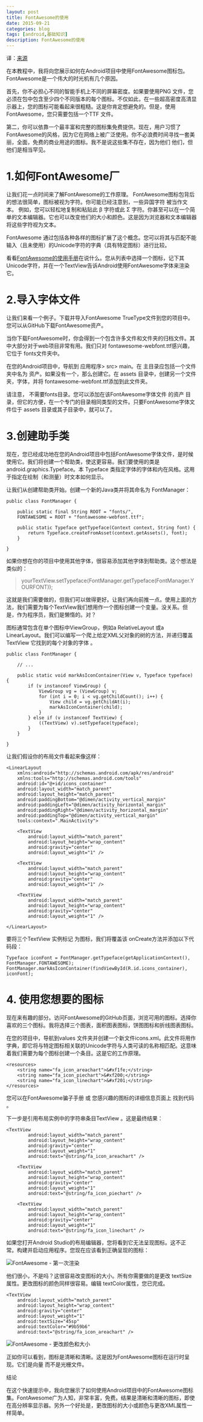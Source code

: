```yaml
---
layout: post
title: FontAwesome的使用
date: 2015-09-21
categories: blog
tags: [android,基础知识]
description: FontAwesome的使用
---
```


译：[来源](https://code.tutsplus.com/tutorials/how-to-use-fontawesome-in-an-android-app--cms-24167)

在本教程中，我将向您展示如何在Android项目中使用FontAwesome图标包。FontAwesome是一个伟大的时光机有几个原因。

首先，你不必担心不同的智能手机上不同的屏幕密度。如果要使用PNG 文件，您必须在包中包含至少四个不同版本的每个图标。不仅如此，在一些超高密度高清显示器上，您的图标可能看起来很粗糙。这是你肯定想避免的。但是，使用FontAwesome，您只需要包括一个TTF 文件。

第二，你可以依靠一个最丰富和完整的图标集免费提供。现在，用户习惯了FontAwesome的风格，因为它在网络上被广泛使用。你不必浪费时间寻找一套美丽，全面，免费的商业用途的图标。我不是说这些集不存在，因为他们  他们，但他们是相当罕见。

# 1.如何FontAwesome厂

让我们花一点时间来了解FontAwesome的工作原理。 FontAwesome图标包背后的想法很简单，图标被视为字符。你可能已经注意到，一些异国字符 被当作​​文本。 例如，您可以轻松地复制和粘贴此  β  字符或此  Σ  字符。你甚至可以在一个简单的文本编辑器。它也可以改变他们的大小和颜色。这是因为浏览器和文本编辑器将这些字符视为文本。

FontAwesome  通过包括各种各样的图标扩展了这个概念。您可以将其与匹配不能输入（且未使用）的Unicode字符的字典（具有特定图标）进行比较。

看看[FontAwesome的使用手册](http://fortawesome.github.io/Font-Awesome/cheatsheet/)在说什么。您从列表中选择一个图标，记下其Unicode字符，并在一个TextView告诉Android使用FontAwesome字体来渲染它。

# 2.导入字体文件

让我们来看一个例子。下载并导入FontAwesome TrueType文件到您的项目中。您可以从GitHub下载FontAwesome资产。

当你下载FontAwesome时，你会得到一个包含许多文件和文件夹的归档文件。其中大部分对于web项目非常有用。我们只对  fontawesome-webfont.ttf感兴趣，它位于  fonts文件夹中。

在您的Android项目中，导航到  应用程序> src> main。在  主目录应包括一个文件夹中名为  资产。如果没有一个，那么创建它。在  assets  目录中，创建另一个文件夹，字体，并将  fontawesome-webfont.ttf添加到此文件夹。

请注意，   不需要fonts目录。您可以添加在该FontAwesome字体文件  的资产  目录，但它的方便，在一个专门的目录相同类型的文件。只要FontAwesome字体文件位于  assets 目录或其子目录中，就可以了。

# 3.创建助手类

现在，您已经成功地在您的Android项目中包括FontAwesome字体文件，是时候使用它。我们将创建一个帮助类，使这更容易。我们要使用的类是  android.graphics.Typeface。本  Typeface 类指定字体的字体和内在风格。这用于指定在绘制（和测量）时文本如何显示。

让我们从创建帮助类开始。创建一个新的Java类并将其命名为  FontManager：

	public class FontManager {
	 
	    public static final String ROOT = "fonts/",
	    FONTAWESOME = ROOT + "fontawesome-webfont.ttf";
	     
	    public static Typeface getTypeface(Context context, String font) {
	        return Typeface.createFromAsset(context.getAssets(), font);
	    }    
	 
	}

如果你想在你的项目中使用其他字体，很容易添加其他字体到帮助类。这个想法是类似的：

>yourTextView.setTypeface(FontManager.getTypeface(FontManager.YOURFONT));

这就是我们需要做的，但我们可以做得更好。让我们再向前推一点。使用上面的方法，我们需要为每个TextView我们想用作一个图标创建一个变量。没关系。但是，作为程序员，我们是懒惰的。对？

图标通常包含在单个图标中ViewGroup，例如a RelativeLayout 或a LinearLayout。我们可以编写一个爬上给定XML父对象的树的方法，并递归覆盖TextView 它找到的每个对象的字体  。

	public class FontManager {
	 
	    // ...
	     
	    public static void markAsIconContainer(View v, Typeface typeface) {
	        if (v instanceof ViewGroup) {
	            ViewGroup vg = (ViewGroup) v;
	            for (int i = 0; i < vg.getChildCount(); i++) {
	                View child = vg.getChildAt(i);
	                markAsIconContainer(child);
	            }
	        } else if (v instanceof TextView) {
	            ((TextView) v).setTypeface(typeface);
	        }
	    }
	     
	}

让我们假设你的布局文件看起来像这样：

	<LinearLayout
	    xmlns:android="http://schemas.android.com/apk/res/android"
	    xmlns:tools="http://schemas.android.com/tools"
	    android:id="@+id/icons_container"
	    android:layout_width="match_parent"
	    android:layout_height="match_parent"
	    android:paddingBottom="@dimen/activity_vertical_margin"
	    android:paddingLeft="@dimen/activity_horizontal_margin"
	    android:paddingRight="@dimen/activity_horizontal_margin"
	    android:paddingTop="@dimen/activity_vertical_margin"
	    tools:context=".MainActivity">
	 
	    <TextView
	        android:layout_width="match_parent"
	        android:layout_height="wrap_content"
	        android:gravity="center"
	        android:layout_weight="1" />
	 
	    <TextView
	        android:layout_width="match_parent"
	        android:layout_height="wrap_content"
	        android:gravity="center"
	        android:layout_weight="1" />
	 
	    <TextView
	        android:layout_width="match_parent"
	        android:layout_height="wrap_content"
	        android:gravity="center"
	        android:layout_weight="1" />
	 
	</LinearLayout>

要将三个TextView 实例标记  为图标，我们将覆盖该  onCreate方法并添加以下代码段：

	Typeface iconFont = FontManager.getTypeface(getApplicationContext(), FontManager.FONTAWESOME);
	FontManager.markAsIconContainer(findViewById(R.id.icons_container), iconFont);

# 4.  使用您想要的图标

现在来有趣的部分。访问FontAwesome的GitHub页面，浏览可用的图标。选择你喜欢的三个图标。我将选择三个图表，面积图表图标，饼图图标和折线图表图标。

在您的项目中，导航到values  文件夹并创建一个新文件icons.xml。此文件将用作字典，即它将与特定图标相关联的Unicode字符与人类可读的名称相匹配。这意味着我们需要为每个图标创建一个条目。这是它的工作原理。

	<resources>
	    <string name="fa_icon_areachart">&#xf1fe;</string>
	    <string name="fa_icon_piechart">&#xf200;</string>
	    <string name="fa_icon_linechart">&#xf201;</string>
	</resources>

您可以在FontAwesome骗子手册  或 您感兴趣的图标的详细信息页面上  找到代码  。

下一步是引用布局实例中的字符串条目TextView 。这是最终结果：

	<TextView
	        android:layout_width="match_parent"
	        android:layout_height="wrap_content"
	        android:gravity="center"
	        android:layout_weight="1"
	        android:text="@string/fa_icon_areachart" />
	 
	    <TextView
	        android:layout_width="match_parent"
	        android:layout_height="wrap_content"
	        android:gravity="center"
	        android:layout_weight="1"
	        android:text="@string/fa_icon_piechart" />
	 
	    <TextView
	        android:layout_width="match_parent"
	        android:layout_height="wrap_content"
	        android:gravity="center"
	        android:layout_weight="1"
	        android:text="@string/fa_icon_linechart" />

如果您打开Android Studio的布局编辑器，您将看到它无法呈现图标。这不正常。构建并启动应用程序。您现在应该看到正确呈现的图标：

![FontAwesome  - 第一次渲染](https://cms-assets.tutsplus.com/uploads/users/845/posts/24167/image/Screenshot-(05_ago_2015-103501))

他们很小，不是吗？这很容易改变图标的​​大小。所有你需要做的是更改  textSize属性。更改图标的颜色同样很容易。编辑  textColor属性，您已完成。

	<TextView
	    android:layout_width="match_parent"
	    android:layout_height="wrap_content"
	    android:gravity="center"
	    android:layout_weight="1"
	    android:textSize="45sp"
	    android:textColor="#9b59b6"
	    android:text="@string/fa_icon_areachart" />
	
![FontAwesome  - 更改颜色和大小](https://cms-assets.tutsplus.com/uploads/users/845/posts/24167/image/Screenshot-(05_ago_2015-104413))

正如你可以看到，图标是清晰和清晰。这是因为FontAwesome图标在运行时呈现。它们是向量  而不是光栅文件。

结论

在这个快速提示中，我向您展示了如何使用Android项目中的FontAwesome图标集。FontAwesome广为人知，非常丰富，免费。结果是清晰和清晰的图标，即使在高分辨率显示器。另外一个好处是，更改图标的大小或颜色与更改XML属性一样简单。